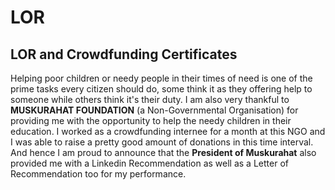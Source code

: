 # LOR
## LOR and Crowdfunding Certificates<br />
Helping poor children or needy people in their times of need is one of the prime tasks every citizen should do, some think it as they offering help to someone while others think it's their duty. I am also very thankful to **MUSKURAHAT FOUNDATION** (a Non-Governmental Organisation) for providing me with the opportunity to help the needy children in their education. I worked as a crowdfunding internee for a month at this NGO and I was able to raise a pretty good amount  of donations in this time interval. And hence I am proud to announce that the **President of Muskurahat** also provided me with a Linkedin Recommendation as well as a Letter of Recommendation too for my performance.

